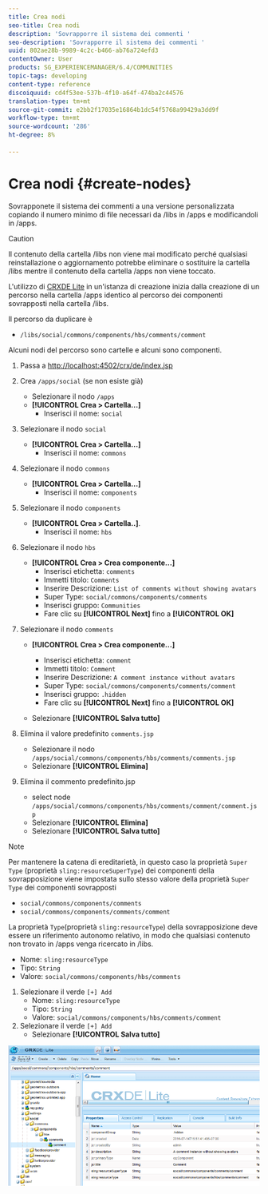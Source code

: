 ```yaml
---
title: Crea nodi
seo-title: Crea nodi
description: 'Sovrapporre il sistema dei commenti '
seo-description: 'Sovrapporre il sistema dei commenti '
uuid: 802ae28b-9989-4c2c-b466-ab76a724efd3
contentOwner: User
products: SG_EXPERIENCEMANAGER/6.4/COMMUNITIES
topic-tags: developing
content-type: reference
discoiquuid: cd4f53ee-537b-4f10-a64f-474ba2c44576
translation-type: tm+mt
source-git-commit: e2bb2f17035e16864b1dc54f5768a99429a3dd9f
workflow-type: tm+mt
source-wordcount: '286'
ht-degree: 8%

---
```



# Crea nodi {#create-nodes}

Sovrapponete il sistema dei commenti a una versione personalizzata copiando il numero minimo di file necessari da /libs in /apps e modificandoli in /apps.

>[!CAUTION]
>
>Il contenuto della cartella /libs non viene mai modificato perché qualsiasi reinstallazione o aggiornamento potrebbe eliminare o sostituire la cartella /libs mentre il contenuto della cartella /apps non viene toccato.

L&#39;utilizzo di [CRXDE Lite](../../help/sites-developing/developing-with-crxde-lite.md) in un&#39;istanza di creazione inizia dalla creazione di un percorso nella cartella /apps identico al percorso dei componenti sovrapposti nella cartella /libs.

Il percorso da duplicare è

* `/libs/social/commons/components/hbs/comments/comment`

Alcuni nodi del percorso sono cartelle e alcuni sono componenti.

1. Passa a [http://localhost:4502/crx/de/index.jsp](http://localhost:4502/crx/de/index.jsp)
1. Crea `/apps/social` (se non esiste già)
   * Selezionare il nodo `/apps`
   * **[!UICONTROL Crea > Cartella...]**
      * Inserisci il nome: `social`
1. Selezionare il nodo `social`
   * **[!UICONTROL Crea > Cartella...]**
      * Inserisci il nome: `commons`
1. Selezionare il nodo `commons`
   * **[!UICONTROL Crea > Cartella...]**
      * Inserisci il nome: `components`
1. Selezionare il nodo `components`
   * **[!UICONTROL Crea > Cartella..]**.
      * Inserisci il nome: `hbs`
1. Selezionare il nodo `hbs`
   * **[!UICONTROL Crea > Crea componente...]**
      * Inserisci etichetta: `comments`
      * Immetti titolo: `Comments`
      * Inserire Descrizione: `List of comments without showing avatars`
      * Super Type: `social/commons/components/comments`
      * Inserisci gruppo: `Communities`
      * Fare clic su **[!UICONTROL Next]** fino a **[!UICONTROL OK]**
1. Selezionare il nodo `comments`

   * **[!UICONTROL Crea > Crea componente...]**

      * Inserisci etichetta: `comment`
      * Immetti titolo: `Comment`
      * Inserire Descrizione: `A comment instance without avatars`
      * Super Type: `social/commons/components/comments/comment`
      * Inserisci gruppo: `.hidden`
      * Fare clic su **[!UICONTROL Next]** fino a **[!UICONTROL OK]**
   * Selezionare **[!UICONTROL Salva tutto]**
1. Elimina il valore predefinito `comments.jsp`
   * Selezionare il nodo `/apps/social/commons/components/hbs/comments/comments.jsp`
   * Selezionare **[!UICONTROL Elimina]**
1. Elimina il commento predefinito.jsp
   * select node `/apps/social/commons/components/hbs/comments/comment/comment.jsp`
   * Selezionare **[!UICONTROL Elimina]**
   * Selezionare **[!UICONTROL Salva tutto]**

>[!NOTE]
>
>Per mantenere la catena di ereditarietà, in questo caso la proprietà `Super Type` (proprietà `sling:resourceSuperType`) dei componenti della sovrapposizione viene impostata sullo stesso valore della proprietà `Super Type` dei componenti sovrapposti
>
>* `social/commons/components/comments`
>* `social/commons/components/comments/comment`

>



La proprietà `Type`(proprietà `sling:resourceType`) della sovrapposizione deve essere un riferimento autonomo relativo, in modo che qualsiasi contenuto non trovato in /apps venga ricercato in /libs.
* Nome: `sling:resourceType`
* Tipo: `String`
* Valore: `social/commons/components/hbs/comments`

1. Selezionare il verde `[+] Add`
   * Nome: `sling:resourceType`
   * Tipo: `String`
   * Valore: `social/commons/components/hbs/comments/comment`
1. Selezionare il verde `[+] Add`
   * Selezionare **[!UICONTROL Salva tutto]**

![chlimage_1-4](assets/chlimage_1-4.png)

